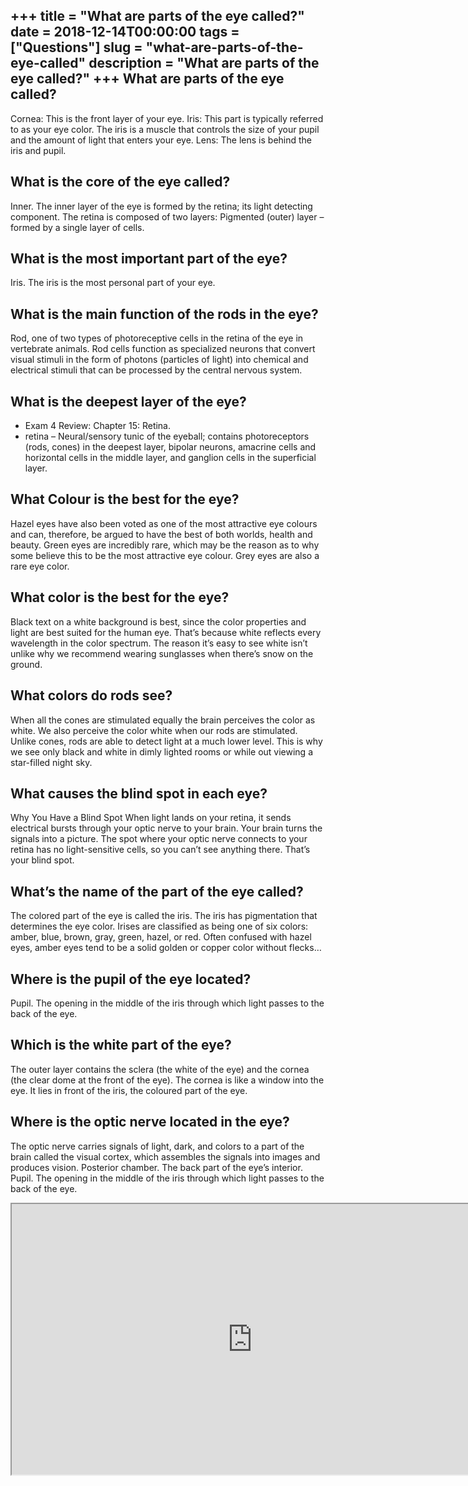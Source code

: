 +++
title = "What are parts of the eye called?"
date = 2018-12-14T00:00:00
tags = ["Questions"]
slug = "what-are-parts-of-the-eye-called"
description = "What are parts of the eye called?"
+++
What are parts of the eye called?
---------------------------------

Cornea: This is the front layer of your eye. Iris: This part is typically referred to as your eye color. The iris is a muscle that controls the size of your pupil and the amount of light that enters your eye. Lens: The lens is behind the iris and pupil.

What is the core of the eye called?
-----------------------------------

Inner. The inner layer of the eye is formed by the retina; its light detecting component. The retina is composed of two layers: Pigmented (outer) layer – formed by a single layer of cells.

What is the most important part of the eye?
-------------------------------------------

Iris. The iris is the most personal part of your eye.

What is the main function of the rods in the eye?
-------------------------------------------------

Rod, one of two types of photoreceptive cells in the retina of the eye in vertebrate animals. Rod cells function as specialized neurons that convert visual stimuli in the form of photons (particles of light) into chemical and electrical stimuli that can be processed by the central nervous system.

What is the deepest layer of the eye?
-------------------------------------

- Exam 4 Review: Chapter 15: Retina.
- retina – Neural/sensory tunic of the eyeball; contains photoreceptors (rods, cones) in the deepest layer, bipolar neurons, amacrine cells and horizontal cells in the middle layer, and ganglion cells in the superficial layer.

What Colour is the best for the eye?
------------------------------------

Hazel eyes have also been voted as one of the most attractive eye colours and can, therefore, be argued to have the best of both worlds, health and beauty. Green eyes are incredibly rare, which may be the reason as to why some believe this to be the most attractive eye colour. Grey eyes are also a rare eye color.

What color is the best for the eye?
-----------------------------------

Black text on a white background is best, since the color properties and light are best suited for the human eye. That’s because white reflects every wavelength in the color spectrum. The reason it’s easy to see white isn’t unlike why we recommend wearing sunglasses when there’s snow on the ground.

What colors do rods see?
------------------------

When all the cones are stimulated equally the brain perceives the color as white. We also perceive the color white when our rods are stimulated. Unlike cones, rods are able to detect light at a much lower level. This is why we see only black and white in dimly lighted rooms or while out viewing a star-filled night sky.

What causes the blind spot in each eye?
---------------------------------------

Why You Have a Blind Spot When light lands on your retina, it sends electrical bursts through your optic nerve to your brain. Your brain turns the signals into a picture. The spot where your optic nerve connects to your retina has no light-sensitive cells, so you can’t see anything there. That’s your blind spot.

What’s the name of the part of the eye called?
----------------------------------------------

The colored part of the eye is called the iris. The iris has pigmentation that determines the eye color. Irises are classified as being one of six colors: amber, blue, brown, gray, green, hazel, or red. Often confused with hazel eyes, amber eyes tend to be a solid golden or copper color without flecks…

Where is the pupil of the eye located?
--------------------------------------

Pupil. The opening in the middle of the iris through which light passes to the back of the eye.

Which is the white part of the eye?
-----------------------------------

The outer layer contains the sclera (the white of the eye) and the cornea (the clear dome at the front of the eye). The cornea is like a window into the eye. It lies in front of the iris, the coloured part of the eye.

Where is the optic nerve located in the eye?
--------------------------------------------

The optic nerve carries signals of light, dark, and colors to a part of the brain called the visual cortex, which assembles the signals into images and produces vision. Posterior chamber. The back part of the eye’s interior. Pupil. The opening in the middle of the iris through which light passes to the back of the eye.

<iframe allow="accelerometer; autoplay; clipboard-write; encrypted-media; gyroscope; picture-in-picture" allowfullscreen="" class="__youtube_prefs__  epyt-is-override  no-lazyload" data-no-lazy="1" data-origheight="433" data-origwidth="770" data-skipgform_ajax_framebjll="" height="433" id="_ytid_52772" loading="lazy" src="https://www.youtube.com/embed/eySkNWTI03Q?enablejsapi=1&autoplay=0&cc_load_policy=0&cc_lang_pref=&iv_load_policy=1&loop=0&modestbranding=0&rel=1&fs=1&playsinline=0&autohide=2&theme=dark&color=red&controls=1&" title="YouTube player" width="770"></iframe>